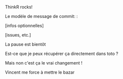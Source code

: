 ThinkR rocks!

Le modèle de message de commit:
<nature de la modif>: <description>

[infos optionnelles]

[issues, etc.]

La pause est bientôt 

Est-ce que je peux récupérer ça directement dans toto ?

Mais non c'est ça le vrai changement !

Vincent me force à mettre le bazar